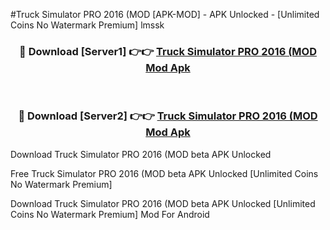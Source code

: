 #Truck Simulator PRO 2016 (MOD [APK-MOD] - APK Unlocked - [Unlimited Coins No Watermark Premium] lmssk



<div align="center">

<h3>🔴 Download [Server1] 👉👉 <a href="https://momento.my/?title=Truck_Simulator_PRO_2016_(MOD">Truck Simulator PRO 2016 (MOD Mod Apk</a></h3><br>

<h3>🔴 Download [Server2] 👉👉 <a href="https://momento.my/?title=Truck_Simulator_PRO_2016_(MOD">Truck Simulator PRO 2016 (MOD Mod Apk</a></h3>
</div>



Download Truck Simulator PRO 2016 (MOD beta APK Unlocked

Free Truck Simulator PRO 2016 (MOD beta APK Unlocked [Unlimited Coins No Watermark Premium]

Download Truck Simulator PRO 2016 (MOD beta APK Unlocked [Unlimited Coins No Watermark Premium] Mod For Android
